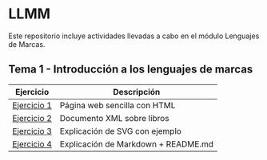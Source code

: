 # **LLMM**

Este repositorio incluye actividades llevadas a cabo en el módulo Lenguajes de Marcas.

## **Tema 1** - Introducción a los lenguajes de marcas

| Ejercicio | Descripción |
|-----------|-------------|
| [Ejercicio 1](Tema1/Ejercicio1.html) | Página web sencilla con HTML |
| [Ejercicio 2](Tema1/Ejercicio2.xml)  | Documento XML sobre libros |
| [Ejercicio 3](Tema1/Ejercicio3.md)   | Explicación de SVG con ejemplo |
| [Ejercicio 4](Tema1/Ejercicio4/prueba)   | Explicación de Markdown + README.md |
